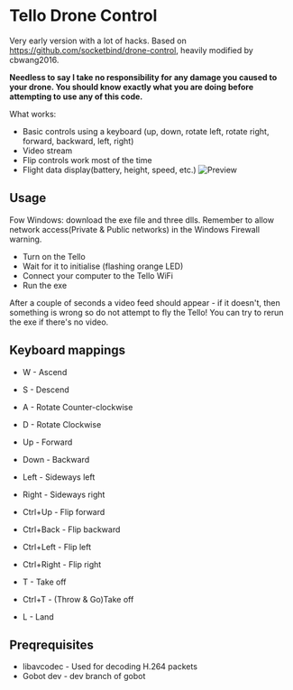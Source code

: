 # Tello Drone Control

Very early version with a lot of hacks. Based on https://github.com/socketbind/drone-control, heavily modified by cbwang2016.

**Needless to say I take no responsibility for any damage you caused to your drone. You should know exactly what you are doing before attempting to use any of this code.**

What works:
* Basic controls using a keyboard (up, down, rotate left, rotate right, forward, backward, left, right)
* Video stream
* Flip controls work most of the time
* Flight data display(battery, height, speed, etc.)
![Preview](https://cbwang2016.github.io/images/Drone%20Control%202018_5_18%209_28_09.png)

## Usage

Fow Windows: download the exe file and three dlls. Remember to allow network access(Private & Public networks) in the Windows Firewall warning.

* Turn on the Tello
* Wait for it to initialise (flashing orange LED)
* Connect your computer to the Tello WiFi
* Run the exe

After a couple of seconds a video feed should appear - if it doesn't, then something is wrong so do not attempt to fly the Tello! You can try to rerun the exe if there's no video.

## Keyboard mappings

- W - Ascend
- S - Descend
- A - Rotate Counter-clockwise
- D - Rotate Clockwise

- Up - Forward
- Down - Backward
- Left - Sideways left
- Right - Sideways right

- Ctrl+Up - Flip forward
- Ctrl+Back - Flip backward
- Ctrl+Left - Flip left
- Ctrl+Right - Flip right

- T - Take off
- Ctrl+T - (Throw & Go)Take off
- L - Land

## Preqrequisites

* libavcodec - Used for decoding H.264 packets
* Gobot dev - dev branch of gobot